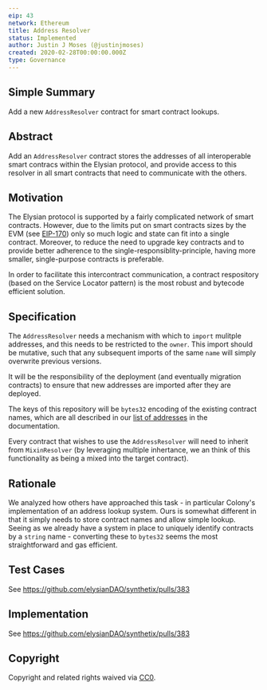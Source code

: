 ```yaml
---
eip: 43
network: Ethereum
title: Address Resolver
status: Implemented
author: Justin J Moses (@justinjmoses)
created: 2020-02-28T00:00:00.000Z
type: Governance
---
```


## Simple Summary

Add a new `AddressResolver` contract for smart contract lookups.

## Abstract

Add an `AddressResolver` contract stores the addresses of all interoperable smart contracs within the Elysian protocol, and provide access to this resolver in all smart contracts that need to communicate with the others.

## Motivation

The Elysian protocol is supported by a fairly complicated network of smart contracts. However, due to the limits put on smart contracts sizes by the EVM (see [EIP-170](https://github.com/ethereum/EIPs/blob/master/EIPS/eip-170.md)) only so much logic and state can fit into a single contract. Moreover, to reduce the need to upgrade key contracts and to provide better adherence to the single-responsiblity-principle, having more smaller, single-purpose contracts is preferable.

In order to facilitate this intercontract communication, a contract respository (based on the Service Locator pattern) is the most robust and bytecode efficient solution.

## Specification

The `AddressResolver` needs a mechanism with which to `import` mulitple addresses, and this needs to be restricted to the `owner`. This import should be mutative, such that any subsequent imports of the same `name` will simply overwrite previous versions.

It will be the responsibility of the deployment (and eventually migration contracts) to ensure that new addresses are imported after they are deployed.

The keys of this repository will be `bytes32` encoding of the existing contract names, which are all described in our [list of addresses](https://docs.elysian.finance/addresses/) in the documentation.

Every contract that wishes to use the `AddressResolver` will need to inherit from `MixinResolver` (by leveraging multiple inhertance, we an think of this functionality as being a mixed into the target contract).

## Rationale

We analyzed how others have approached this task - in particular Colony's implementation of an address lookup system. Ours is somewhat different in that it simply needs to store contract names and allow simple lookup. Seeing as we already have a system in place to uniquely identify contracts by a `string` name - converting these to `bytes32` seems the most straightforward and gas efficient.

## Test Cases

See https://github.com/elysianDAO/synthetix/pulls/383

## Implementation

See https://github.com/elysianDAO/synthetix/pulls/383

## Copyright

Copyright and related rights waived via [CC0](https://creativecommons.org/publicdomain/zero/1.0/).